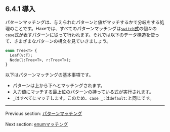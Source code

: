 ## 6.4.1 導入

パターンマッチングは、与えられたパターンと値がマッチするかで分岐をする処理のことです。Haxeでは、すべてのパターンマッチングは[`switch`式](expression-switch.md)の個々の`case`式が表すパターンに従って行われます。それでは以下のデータ構造を使って、さまざまなパターンの構文を見ていきましょう。

```haxe
enum Tree<T> {
  Leaf(v:T);
  Node(l:Tree<T>, r:Tree<T>);
}
```

以下はパターンマッチングの基本事項です。

* パターンは上から下へとマッチングされます。
* 入力値にマッチする最上位のパターンの持っている式が実行されます。
* `_`はすべてにマッチします。このため、`case _:`は`default:`と同じです。

---

Previous section: [パターンマッチング](lf-pattern-matching.md)

Next section: [enumマッチング](lf-pattern-matching-enums.md)
